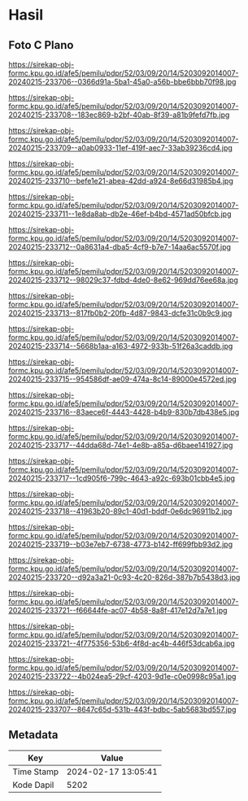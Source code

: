 # Hasil

## Foto C Plano

https://sirekap-obj-formc.kpu.go.id/afe5/pemilu/pdpr/52/03/09/20/14/5203092014007-20240215-233706--0366d91a-5ba1-45a0-a56b-bbe6bbb70f98.jpg

https://sirekap-obj-formc.kpu.go.id/afe5/pemilu/pdpr/52/03/09/20/14/5203092014007-20240215-233708--183ec869-b2bf-40ab-8f39-a81b9fefd7fb.jpg

https://sirekap-obj-formc.kpu.go.id/afe5/pemilu/pdpr/52/03/09/20/14/5203092014007-20240215-233709--a0ab0933-11ef-419f-aec7-33ab39236cd4.jpg

https://sirekap-obj-formc.kpu.go.id/afe5/pemilu/pdpr/52/03/09/20/14/5203092014007-20240215-233710--befe1e21-abea-42dd-a924-8e66d31985b4.jpg

https://sirekap-obj-formc.kpu.go.id/afe5/pemilu/pdpr/52/03/09/20/14/5203092014007-20240215-233711--1e8da8ab-db2e-46ef-b4bd-4571ad50bfcb.jpg

https://sirekap-obj-formc.kpu.go.id/afe5/pemilu/pdpr/52/03/09/20/14/5203092014007-20240215-233712--0a8631a4-dba5-4cf9-b7e7-14aa6ac5570f.jpg

https://sirekap-obj-formc.kpu.go.id/afe5/pemilu/pdpr/52/03/09/20/14/5203092014007-20240215-233712--98029c37-fdbd-4de0-8e62-969dd76ee68a.jpg

https://sirekap-obj-formc.kpu.go.id/afe5/pemilu/pdpr/52/03/09/20/14/5203092014007-20240215-233713--817fb0b2-20fb-4d87-9843-dcfe31c0b9c9.jpg

https://sirekap-obj-formc.kpu.go.id/afe5/pemilu/pdpr/52/03/09/20/14/5203092014007-20240215-233714--5668b1aa-a163-4972-933b-51f26a3caddb.jpg

https://sirekap-obj-formc.kpu.go.id/afe5/pemilu/pdpr/52/03/09/20/14/5203092014007-20240215-233715--954586df-ae09-474a-8c14-89000e4572ed.jpg

https://sirekap-obj-formc.kpu.go.id/afe5/pemilu/pdpr/52/03/09/20/14/5203092014007-20240215-233716--83aece6f-4443-4428-b4b9-830b7db438e5.jpg

https://sirekap-obj-formc.kpu.go.id/afe5/pemilu/pdpr/52/03/09/20/14/5203092014007-20240215-233717--44dda68d-74e1-4e8b-a85a-d6baee141927.jpg

https://sirekap-obj-formc.kpu.go.id/afe5/pemilu/pdpr/52/03/09/20/14/5203092014007-20240215-233717--1cd905f6-799c-4643-a92c-693b01cbb4e5.jpg

https://sirekap-obj-formc.kpu.go.id/afe5/pemilu/pdpr/52/03/09/20/14/5203092014007-20240215-233718--41963b20-89c1-40d1-bddf-0e6dc96911b2.jpg

https://sirekap-obj-formc.kpu.go.id/afe5/pemilu/pdpr/52/03/09/20/14/5203092014007-20240215-233719--b03e7eb7-6738-4773-b142-ff699fbb93d2.jpg

https://sirekap-obj-formc.kpu.go.id/afe5/pemilu/pdpr/52/03/09/20/14/5203092014007-20240215-233720--d92a3a21-0c93-4c20-826d-387b7b5438d3.jpg

https://sirekap-obj-formc.kpu.go.id/afe5/pemilu/pdpr/52/03/09/20/14/5203092014007-20240215-233721--f66644fe-ac07-4b58-8a8f-417e12d7a7e1.jpg

https://sirekap-obj-formc.kpu.go.id/afe5/pemilu/pdpr/52/03/09/20/14/5203092014007-20240215-233721--4f775356-53b6-4f8d-ac4b-446f53dcab6a.jpg

https://sirekap-obj-formc.kpu.go.id/afe5/pemilu/pdpr/52/03/09/20/14/5203092014007-20240215-233722--4b024ea5-29cf-4203-9d1e-c0e0998c95a1.jpg

https://sirekap-obj-formc.kpu.go.id/afe5/pemilu/pdpr/52/03/09/20/14/5203092014007-20240215-233707--8647c65d-531b-443f-bdbc-5ab5683bd557.jpg


## Metadata

| Key        | Value               |
| ---------- | ------------------- |
| Time Stamp | 2024-02-17 13:05:41 |
| Kode Dapil | 5202                |



